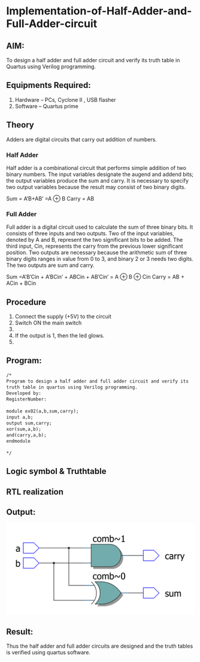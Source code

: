 # Implementation-of-Half-Adder-and-Full-Adder-circuit

## AIM:
To design a half adder and full adder circuit and verify its truth table in Quartus using Verilog programming.

## Equipments Required:
1. Hardware – PCs, Cyclone II , USB flasher
2. Software – Quartus prime

## Theory

Adders are digital circuits that carry out addition of numbers.

### Half Adder
Half adder is a combinational circuit that performs simple addition of two binary numbers. The input variables designate the augend and addend bits; the output variables produce the sum and carry. It is necessary to specify two output variables because the result may consist of two binary digits.

Sum = A’B+AB’ =A ⊕ B
Carry = AB

### Full Adder
Full adder is a digital circuit used to calculate the sum of three binary bits. It consists of three inputs and two outputs. Two of the input variables, denoted by A and B, represent the two significant bits to be added. The third input, Cin, represents the carry from the previous lower significant position. Two outputs are necessary because the arithmetic sum of three binary digits ranges in value from 0 to 3, and binary 2 or 3 needs two digits. The two outputs are sum and carry. 

Sum =A’B’Cin + A’BCin’ + ABCin + AB’Cin’ = A ⊕ B ⊕ Cin
Carry = AB + ACin + BCin

## Procedure
1. Connect the supply (+5V) to the circuit
2. Switch ON the main switch
3. 
4. If the output is 1, then the led glows.
5. 

## Program:
```
/*
Program to design a half adder and full adder circuit and verify its truth table in quartus using Verilog programming.
Developed by: 
RegisterNumber: 

module ex02(a,b,sum,carry);
input a,b;
output sum,carry;
xor(sum,a,b);
and(carry,a,b);
endmodule

*/
```
## Logic symbol & Truthtable

## RTL realization 

## Output:
![RTL](./halg.png)

## Result:
Thus the half adder and full adder circuits are designed and the truth tables is verified using quartus software.

